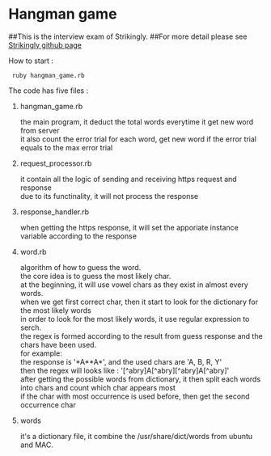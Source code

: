 # Hangman game

##This is the interview exam of Strikingly.
##For more detail please see [Strikingly github page](https://github.com/strikingly/strikingly-interview-test-instructions)

How to start :    
```shell
 ruby hangman_game.rb
```

The code has five files :   
1. hangman_game.rb    

   the main program, it deduct the total words everytime it get new word from server    
   it also count the error trial for each word, get new word if the error trial equals to the max error trial    

2. request_processor.rb    

   it contain all the logic of sending and receiving https request and response    
   due to its functinality, it will not process the response    

3. response_handler.rb    

   when getting the https response, it will set the apporiate instance variable according to the response    

4. word.rb    

   algorithm of how to guess the word.    
   the core idea is to guess the most likely char.    
   at the beginning, it will use vowel chars as they exist in almost every words.    
   when we get first correct char, then it start to look for the dictionary for the most likely words    
   in order to look for the most likely words, it use regular expression to serch.    
   the regex is formed according to the result from guess response and the chars have been used.    
      for example:     
         the response is '\*A\*\*A\*', and the used chars are 'A, B, R, Y'    
         then the regex will looks like : '[^abry]A[^abry][^abry]A[^abry]'    
   after getting the possible words from dictionary, it then split each words into chars and count which char appears most    
   if the char with most occurrence is used before, then get the second occurrence char    

5. words    

   it's a dictionary file, it combine the /usr/share/dict/words from ubuntu and MAC.    

